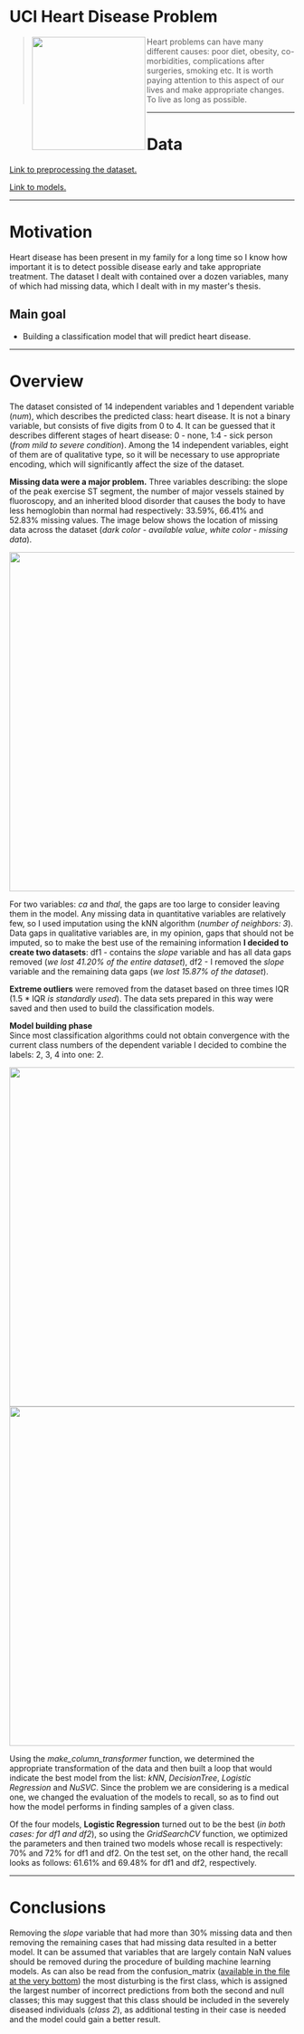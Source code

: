 # UCI Heart Disease Problem

><img src="https://i.imgur.com/vtFkSQC.png"  width="200" align="left"> Heart problems can have many different causes: poor diet, obesity, co-morbidities, complications after surgeries, smoking etc. It is worth paying attention to this aspect of our lives and make appropriate changes. To live as long as possible. 

------

# Data

[Link to preprocessing the dataset.](https://github.com/m0gr1m/UCI_Heart_Disease/blob/main/main_analysis.ipynb)

[Link to models.](https://github.com/m0gr1m/UCI_Heart_Disease/blob/main/models.ipynb)

------

# Motivation

Heart disease has been present in my family for a long time so I know how important it is to detect possible disease early and take appropriate treatment. The dataset I dealt with contained over a dozen variables, many of which had missing data, which I dealt with in my master's thesis. 

## Main goal 

+ Building a classification model that will predict heart disease.

------

# Overview

The dataset consisted of 14 independent variables and 1 dependent variable (*num*), which describes the predicted class: heart disease. It is not a binary variable, but consists of five digits from 0 to 4. It can be guessed that it describes different stages of heart disease: 0 - none, 1:4 - sick person (*from mild to severe condition*). Among the 14 independent variables, eight of them are of qualitative type, so it will be necessary to use appropriate encoding, which will significantly affect the size of the dataset. 

**Missing data were a major problem.** Three variables describing: the slope of the peak exercise ST segment, the number of major vessels stained by fluoroscopy, and an inherited blood disorder that causes the body to have less hemoglobin than normal had respectively: 33.59%, 66.41% and 52.83% missing values. The image below shows the location of missing data across the dataset (*dark color - available value*, *white color - missing data*). 

<img src="https://i.imgur.com/Kd4FCE1.png"  width="600">

For two variables: *ca* and *thal*, the gaps are too large to consider leaving them in the model. Any missing data in quantitative variables are relatively few, so I used imputation using the kNN algorithm (*number of neighbors: 3*). Data gaps in qualitative variables are, in my opinion, gaps that should not be imputed, so to make the best use of the remaining information **I decided to create two datasets**: df1 - contains the *slope* variable and has all data gaps removed (*we lost 41.20% of the entire dataset*), df2 - I removed the *slope* variable and the remaining data gaps (*we lost 15.87% of the dataset*).

**Extreme outliers** were removed from the dataset based on three times IQR (1.5 * IQR *is standardly used*). The data sets prepared in this way were saved and then used to build the classification models. 

**Model building phase** <br />
Since most classification algorithms could not obtain convergence with the current class numbers of the dependent variable I decided to combine the labels: 2, 3, 4 into one: 2.

<img src="https://i.imgur.com/YDPywGK.png"  width="600">
<img src="https://i.imgur.com/a4vhN88.png"  width="600">

Using the *make_column_transformer* function, we determined the appropriate transformation of the data and then built a loop that would indicate the best model from the list: *kNN*, *DecisionTree*, *Logistic Regression* and *NuSVC*.
Since the problem we are considering is a medical one, we changed the evaluation of the models to recall, so as to find out how the model performs in finding samples of a given class. 

Of the four models, **Logistic Regression** turned out to be the best (*in both cases: for df1 and df2*), so using the *GridSearchCV* function, we optimized the parameters and then trained two models whose recall is respectively: 70% and 72% for df1 and df2. On the test set, on the other hand, the recall looks as follows: 61.61% and 69.48% for df1 and df2, respectively. 

------

# Conclusions

Removing the *slope* variable that had more than 30% missing data and then removing the remaining cases that had missing data resulted in a better model. It can be assumed that variables that are largely contain NaN values should be removed during the procedure of building machine learning models. 
As can also be read from the confusion_matrix ([available in the file at the very bottom](https://github.com/m0gr1m/UCI_Heart_Disease/blob/main/models.ipynb)) the most disturbing is the first class, which is assigned the largest number of incorrect predictions from both the second and null classes; this may suggest that this class should be included in the severely diseased individuals (*class 2*), as additional testing in their case is needed and the model could gain a better result. 
